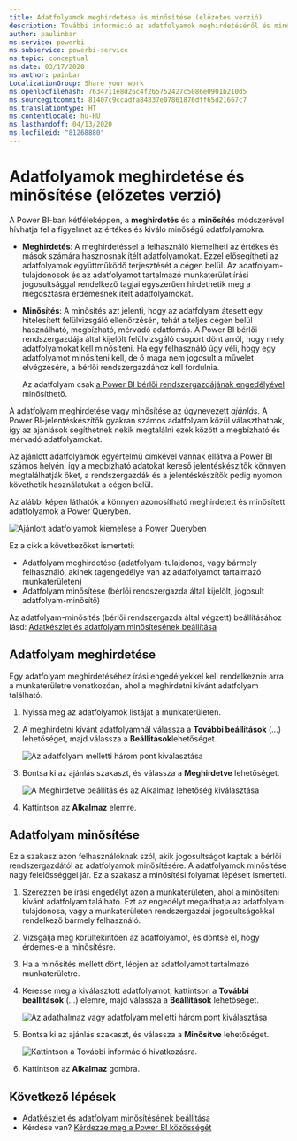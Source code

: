 ```yaml
---
title: Adatfolyamok meghirdetése és minősítése (előzetes verzió)
description: További információ az adatfolyamok meghirdetéséről és minősítéséről.
author: paulinbar
ms.service: powerbi
ms.subservice: powerbi-service
ms.topic: conceptual
ms.date: 03/17/2020
ms.author: painbar
LocalizationGroup: Share your work
ms.openlocfilehash: 7634711e8d26c4f265752427c5086e0901b210d5
ms.sourcegitcommit: 81407c9ccadfa84837e07861876dff65d21667c7
ms.translationtype: HT
ms.contentlocale: hu-HU
ms.lasthandoff: 04/13/2020
ms.locfileid: "81268880"
---
```

# <a name="promote-or-certify-dataflows-preview"></a>Adatfolyamok meghirdetése és minősítése (előzetes verzió)

A Power BI-ban kétféleképpen, a **meghirdetés** és a **minősítés** módszerével hívhatja fel a figyelmet az értékes és kiváló minőségű adatfolyamokra.

* **Meghirdetés**: A meghirdetéssel a felhasználó kiemelheti az értékes és mások számára hasznosnak ítélt adatfolyamokat. Ezzel elősegítheti az adatfolyamok együttműködő terjesztését a cégen belül. Az adatfolyam-tulajdonosok és az adatfolyamot tartalmazó munkaterület írási jogosultsággal rendelkező tagjai egyszerűen hirdethetik meg a megosztásra érdemesnek ítélt adatfolyamokat.

* **Minősítés**: A minősítés azt jelenti, hogy az adatfolyam átesett egy hitelesített felülvizsgáló ellenőrzésén, tehát a teljes cégen belül használható, megbízható, mérvadó adatforrás. A Power BI bérlői rendszergazdája által kijelölt felülvizsgáló csoport dönt arról, hogy mely adatfolyamokat kell minősíteni. Ha egy felhasználó úgy véli, hogy egy adatfolyamot minősíteni kell, de ő maga nem jogosult a művelet elvégzésére, a bérlői rendszergazdához kell fordulnia.

  Az adatfolyam csak [a Power BI bérlői rendszergazdájának engedélyével](../admin/service-admin-setup-certification.md) minősíthető.

A adatfolyam meghirdetése vagy minősítése az úgynevezett *ajánlás*. A Power BI-jelentéskészítők gyakran számos adatfolyam közül választhatnak, így az ajánlások segíthetnek nekik megtalálni ezek között a megbízható és mérvadó adatfolyamokat.

Az ajánlott adatfolyamok egyértelmű címkével vannak ellátva a Power BI számos helyén, így a megbízható adatokat kereső jelentéskészítők könnyen megtalálhatják őket, a rendszergazdák és a jelentéskészítők pedig nyomon követhetik használatukat a cégen belül.

Az alábbi képen láthatók a könnyen azonosítható meghirdetett és minősített adatfolyamok a Power Queryben.

![Ajánlott adatfolyamok kiemelése a Power Queryben](media/service-dataflows-promote-certify/powerbi-dataflow-endorsement-power-query.png)

Ez a cikk a következőket ismerteti:
* Adatfolyam meghirdetése (adatfolyam-tulajdonos, vagy bármely felhasználó, akinek tagengedélye van az adatfolyamot tartalmazó munkaterületen)
* Adatfolyam minősítése (bérlői rendszergazda által kijelölt, jogosult adatfolyam-minősítő)

Az adatfolyam-minősítés (bérlői rendszergazda által végzett) beállításához lásd: [Adatkészlet és adatfolyam minősítésének beállítása](../admin/service-admin-setup-certification.md)


## <a name="promote-a-dataflow"></a>Adatfolyam meghirdetése

Egy adatfolyam meghirdetéséhez írási engedélyekkel kell rendelkeznie arra a munkaterületre vonatkozóan, ahol a meghirdetni kívánt adatfolyam található.

1. Nyissa meg az adatfolyamok listáját a munkaterületen.
 
1. A meghirdetni kívánt adatfolyamnál válassza a **További beállítások** (...) lehetőséget, majd válassza a **Beállítások**lehetőséget.

    ![Az adatfolyam melletti három pont kiválasztása](media/service-dataflows-promote-certify/power-bi-dataflow-settings.png)

1. Bontsa ki az ajánlás szakaszt, és válassza a **Meghirdetve** lehetőséget.

    ![A Meghirdetve beállítás és az Alkalmaz lehetőség kiválasztása](media/service-dataflows-promote-certify/power-bi-dataflow-promoted-endorsement.png)

1. Kattintson az **Alkalmaz** elemre.

## <a name="certify-a-dataflow"></a>Adatfolyam minősítése

Ez a szakasz azon felhasználóknak szól, akik jogosultságot kaptak a bérlői rendszergazdától az adatfolyamok minősítésére. A adatfolyamok minősítése nagy felelősséggel jár. Ez a szakasz a minősítési folyamat lépéseit ismerteti.

1. Szerezzen be írási engedélyt azon a munkaterületen, ahol a minősíteni kívánt adatfolyam található. Ezt az engedélyt megadhatja az adatfolyam tulajdonosa, vagy a munkaterületen rendszergazdai jogosultságokkal rendelkező bármely felhasználó. 

1. Vizsgálja meg körültekintően az adatfolyamot, és döntse el, hogy érdemes-e a minősítésre.

1. Ha a minősítés mellett dönt, lépjen az adatfolyamot tartalmazó munkaterületre.
 
1. Keresse meg a kiválasztott adatfolyamot, kattintson a **További beállítások** (...) elemre, majd válassza a **Beállítások** lehetőséget.

    ![Az adathalmaz vagy adatfolyam melletti három pont kiválasztása](media/service-dataflows-promote-certify/power-bi-dataflow-settings.png)

1. Bontsa ki az ajánlás szakaszt, és válassza a **Minősítve** lehetőséget. 

    ![Kattintson a További információ hivatkozásra.](media/service-dataflows-promote-certify/service-certify-datasets-dataflows.png)

2. Kattintson az **Alkalmaz** gombra.

## <a name="next-steps"></a>Következő lépések

* [Adatkészlet és adatfolyam minősítésének beállítása](../admin/service-admin-setup-certification.md)
* Kérdése van? [Kérdezze meg a Power BI közösségét](https://community.powerbi.com/)